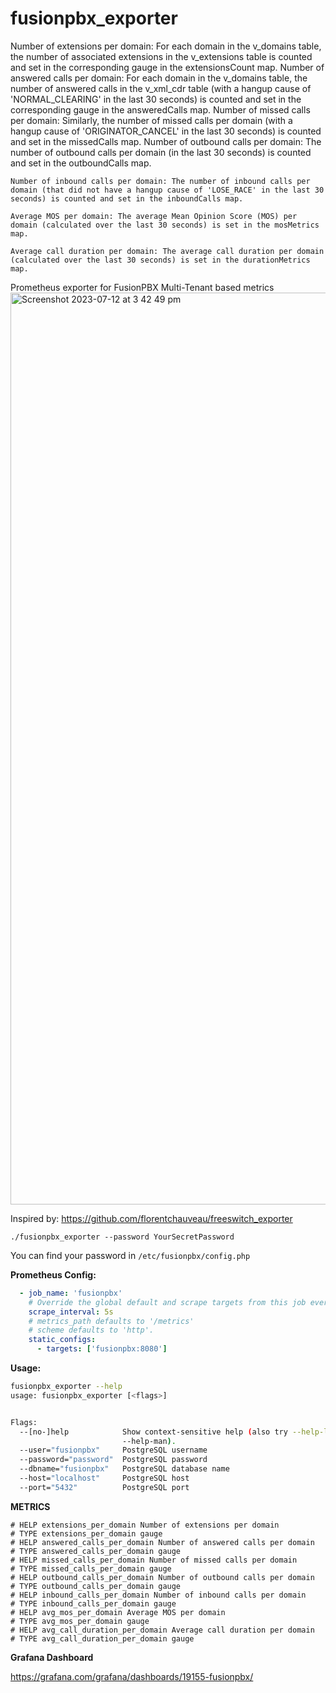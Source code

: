 # fusionpbx_exporter

Number of extensions per domain: For each domain in the v_domains table, the number of associated extensions in the v_extensions table is counted and set in the corresponding gauge in the extensionsCount map.
Number of answered calls per domain: For each domain in the v_domains table, the number of answered calls in the v_xml_cdr table (with a hangup cause of 'NORMAL_CLEARING' in the last 30 seconds) is counted and set in the corresponding gauge in the answeredCalls map.
Number of missed calls per domain: Similarly, the number of missed calls per domain (with a hangup cause of 'ORIGINATOR_CANCEL' in the last 30 seconds) is counted and set in the missedCalls map.
Number of outbound calls per domain: The number of outbound calls per domain (in the last 30 seconds) is counted and set in the outboundCalls map.

    Number of inbound calls per domain: The number of inbound calls per domain (that did not have a hangup cause of 'LOSE_RACE' in the last 30 seconds) is counted and set in the inboundCalls map.

    Average MOS per domain: The average Mean Opinion Score (MOS) per domain (calculated over the last 30 seconds) is set in the mosMetrics map.

    Average call duration per domain: The average call duration per domain (calculated over the last 30 seconds) is set in the durationMetrics map.
    
Prometheus exporter for FusionPBX Multi-Tenant based metrics
<img width="1459" alt="Screenshot 2023-07-12 at 3 42 49 pm" src="https://github.com/ngn-au/fusionpbx_exporter/assets/107200645/28feda6d-fcc6-48b0-b6fd-7625b8d48fd4">

Inspired by: https://github.com/florentchauveau/freeswitch_exporter

`./fusionpbx_exporter --password YourSecretPassword`

You can find your password in `/etc/fusionpbx/config.php`



**Prometheus Config:**

```yaml
  - job_name: 'fusionpbx'
    # Override the global default and scrape targets from this job every 5 seconds.
    scrape_interval: 5s
    # metrics_path defaults to '/metrics'
    # scheme defaults to 'http'.
    static_configs:
      - targets: ['fusionpbx:8080']
```


**Usage:**
```bash
fusionpbx_exporter --help
usage: fusionpbx_exporter [<flags>]


Flags:
  --[no-]help            Show context-sensitive help (also try --help-long and
                         --help-man).
  --user="fusionpbx"     PostgreSQL username
  --password="password"  PostgreSQL password
  --dbname="fusionpbx"   PostgreSQL database name
  --host="localhost"     PostgreSQL host
  --port="5432"          PostgreSQL port

```
**METRICS**
```
# HELP extensions_per_domain Number of extensions per domain
# TYPE extensions_per_domain gauge
# HELP answered_calls_per_domain Number of answered calls per domain
# TYPE answered_calls_per_domain gauge
# HELP missed_calls_per_domain Number of missed calls per domain
# TYPE missed_calls_per_domain gauge
# HELP outbound_calls_per_domain Number of outbound calls per domain
# TYPE outbound_calls_per_domain gauge
# HELP inbound_calls_per_domain Number of inbound calls per domain
# TYPE inbound_calls_per_domain gauge
# HELP avg_mos_per_domain Average MOS per domain
# TYPE avg_mos_per_domain gauge
# HELP avg_call_duration_per_domain Average call duration per domain
# TYPE avg_call_duration_per_domain gauge
```
**Grafana Dashboard**

https://grafana.com/grafana/dashboards/19155-fusionpbx/
